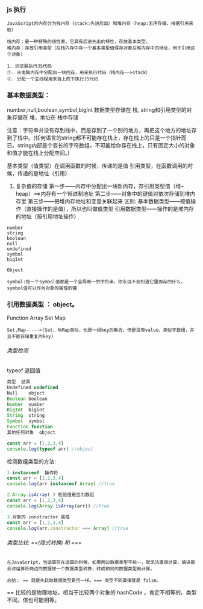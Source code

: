 ### js 执行
```
JavaScript的内存分为栈内存（stack:先进后出）和堆内存（heap:无序存储，根据引用来取）

栈内存：是一种特殊的线性表，它具有后进先出的特性，存放基本类型。
堆内存：存放引用类型（在栈内存中存一个基本类型值保存对象在堆内存中的地址，用于引用这个对象)

1. 浏览器执行JS代码
①. 从电脑内存中分配出一块内存，用来执行代码（栈内存——>stack）
②. 分配一个主线程用来自上而下执行JS代码
```

### 基本数据类型：
number,null,boolean,symbol,bigInt 数据类型存储在 栈, string和引用类型的对象存储在 堆，地址在 栈中存储

注意：字符串并没有存到栈中，而是存到了一个别的地方，再把这个地方的地址存到了栈中。(任何语言的string都不可能存在栈上，存在栈上的只是一个指针而已。string内部是个变长的字符数组，不可能给你存在栈上，只有固定大小的对象和值才能在栈上分配空间。)

基本类型（值类型）在调用函数的时候，传递的是值
引用类型，在函数调用的时候，传递的是地址（引用）

1. 复杂值的存储
第一步——内存中分配出一块新内存，存引用类型值（堆–heap）==>内存有一个16进制地址
第二步——对象中的键值对依次存储到堆内存里
第三步——把堆内存地址和变量关联起来
区别:
基本数据类型——按值操作（直接操作的是值），所以也叫做值类型
引用数据类型——操作的是堆内存的地址（按引用地址操作）

```
number
string
boolean
null
undefined
symbol
bigInt

Object
```
```
symbol:每一个symbol值都是一个全局唯一的字符串，你永远不会知道它里面存的什么，symbol值可以作为对象的属性的键
```

### 引用数据类型 ： object。
Function
Array
Set
Map
```
Set,Map----->(Set，与Map类似，也是一组key的集合，但是没有value，类似于数组，并且不能存储重复的key)
```

###### 类型检测
typeof 返回值
```js
类型	结果
Undefined undefined
Null	object
Boolean	boolean
Number	number
BigInt	bigint
String	string
Symbol	symbol
Function function
其他任何对象	object

const arr = [1,2,3,4]
console.log(typeof arr) //object
```

检测数组类型的方法:
```js
1.instanceof  操作符
const arr = [1,2,3,4]
console.log(arr instanceof Array) //true

2.Array.isArray( ) 检验值是否为数组
const arr = [1,2,3,4]
console.log(Array.isArray(arr)) //true

3.对象的 constructor 属性
const arr = [1,2,3,4]
console.log(arr.constructor === Array) //true
```

###### 类型比较: ==(隐式转换) 和 === 
```
在JavaScript，当运算符在运算的时候，如果两边数据类型不统一，就无法直接计算，编译器会对运算符两边的数据做一个数据类型转换，转成相同的数据类型再计算。

总结： == 就是先比较数据类型是否一样。=== 类型不同直接就是 false。
```
== 比较的是物理地址，相当于比较两个对象的 hashCode ，肯定不相等的。类型不同，值也可能相等。